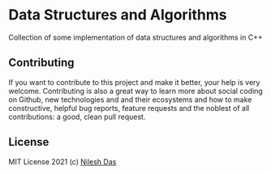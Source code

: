 # Data Structures and Algorithms
Collection of some implementation of data structures and algorithms in C++

## Contributing

If you want to contribute to this project and make it better, your help is very welcome. Contributing is also a great way to learn more about social coding on Github, new technologies and and their ecosystems and how to make constructive, helpful bug reports, feature requests and the noblest of all contributions: a good, clean pull request.

## License
MIT License 2021 (c) [Nilesh Das](LICENSE)
